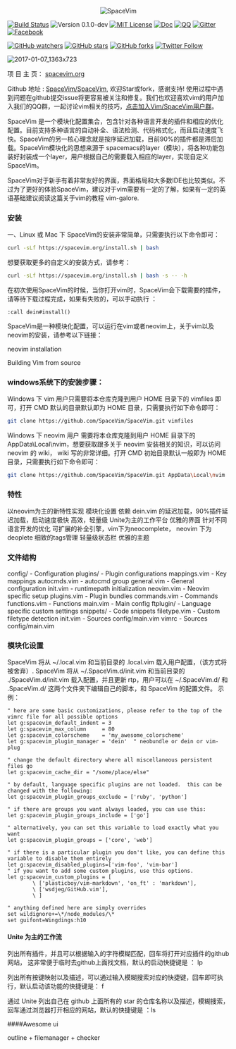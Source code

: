 <p align="center"><img src="logo.jpg" alt="SpaceVim"/></p>

[![Build Status](https://travis-ci.org/SpaceVim/SpaceVim.svg?branch=dev)](https://travis-ci.org/SpaceVim/SpaceVim)
![Version 0.1.0-dev](https://img.shields.io/badge/version-0.1.0--dev-yellow.svg?style=flat-square)
[![MIT License](https://img.shields.io/badge/license-MIT-blue.svg?style=flat-square)](LICENSE)
[![Doc](https://img.shields.io/badge/doc-%3Ah%20SpaceVim-orange.svg?style=flat-square)](doc/SpaceVim.txt)
[![QQ](https://img.shields.io/badge/QQ群-121056965-blue.svg)](https://jq.qq.com/?_wv=1027&k=43DB6SG)
[![Gitter](https://badges.gitter.im/SpaceVim/SpaceVim.svg)](https://gitter.im/SpaceVim/SpaceVim?utm_source=badge&utm_medium=badge&utm_campaign=pr-badge)
[![Facebook](https://img.shields.io/badge/FaceBook-SpaceVim-blue.svg)](https://www.facebook.com/SpaceVim)

[![GitHub watchers](https://img.shields.io/github/watchers/SpaceVim/SpaceVim.svg?style=social&label=Watch)](https://github.com/SpaceVim/SpaceVim)
[![GitHub stars](https://img.shields.io/github/stars/SpaceVim/SpaceVim.svg?style=social&label=Star)](https://github.com/SpaceVim/SpaceVim)
[![GitHub forks](https://img.shields.io/github/forks/SpaceVim/SpaceVim.svg?style=social&label=Fork)](https://github.com/SpaceVim/SpaceVim)
[![Twitter Follow](https://img.shields.io/twitter/follow/SpaceVim.svg?style=social&label=Follow&maxAge=2592000)](https://twitter.com/SpaceVim)

![2017-01-07_1363x723](https://cloud.githubusercontent.com/assets/13142418/21739011/6c38c14e-d4ca-11e6-8f3e-2c21dfc489c0.png)


项 目 主 页： [spacevim.org](https://spacevim.org)

Github 地址 : [SpaceVim/SpaceVim](https://github.com/SpaceVim/SpaceVim), 欢迎Star或fork，感谢支持! 使用过程中遇到问题在github提交issue将更容易被关注和修复。我们也欢迎喜欢vim的用户加入我们的QQ群，一起讨论vim相关的技巧，[点击加入Vim/SpaceVim用户群](https://jq.qq.com/?_wv=1027&k=43zWPlT)。

SpaceVim 是一个模块化配置集合，包含针对各种语言开发的插件和相应的优化配置。目前支持多种语言的自动补全、语法检测、代码格式化，而且启动速度飞快。SpaceVim的另一核心理念就是按序延迟加载，目前90%的插件都是滞后加载。SpaceVim模块化的思想来源于 spacemacs的layer（模块），将各种功能包装好封装成一个layer，用户根据自己的需要载入相应的layer，实现自定义SpaceVim。

SpaceVim对于新手有着非常友好的界面，界面格局和大多数IDE也比较类似。不过为了更好的体验SpaceVim，建议对于vim需要有一定的了解，如果有一定的英语基础建议阅读这篇关于vim的教程 vim-galore. 

### 安装

一、Linux 或 Mac 下 SpaceVim的安装非常简单，只需要执行以下命令即可：
```sh
curl -sLf https://spacevim.org/install.sh | bash
```
想要获取更多的自定义的安装方式，请参考：
```sh
curl -sLf https://spacevim.org/install.sh | bash -s -- -h
```
在初次使用SpaceVim的时候，当你打开vim时，SpaceVim会下载需要的插件，请等待下载过程完成，如果有失败的，可以手动执行 ：
```viml
:call dein#install()
```
SpaceVim是一种模块化配置，可以运行在vim或者neovim上，关于vim以及neovim的安装，请参考以下链接：

neovim installation

Building Vim from source

### windows系统下的安装步骤：

Windows 下 vim 用户只需要将本仓库克隆到用户 HOME 目录下的 vimfiles 即可，打开 CMD 默认的目录默认即为 HOME 目录，只需要执行如下命令即可：
```sh
git clone https://github.com/SpaceVim/SpaceVim.git vimfiles
```
Windows 下 neovim 用户 需要将本仓库克隆到用户 HOME 目录下的 AppData\Local\nvim，想要获取跟多关于 neovim 安装相关的知识，可以访问 neovim 的 wiki， wiki 写的非常详细。打开 CMD 初始目录默认一般即为 HOME 目录，只需要执行如下命令即可：
```sh
git clone https://github.com/SpaceVim/SpaceVim.git AppData\Local\nvim
```
### 特性

以neovim为主的新特性实现
模块化设置
依赖 dein.vim 的延迟加载，90%插件延迟加载，启动速度极快
高效，轻量级
Unite为主的工作平台
优雅的界面
针对不同语言开发的优化
可扩展的补全引擎，vim下为neocomplete， neovim 下为 deoplete
细致的tags管理
轻量级状态栏
优雅的主题

### 文件结构

config/ - Configuration
plugins/ - Plugin configurations
mappings.vim - Key mappings
autocmds.vim - autocmd group
general.vim - General configuration
init.vim - runtimepath initialization
neovim.vim - Neovim specific setup
plugins.vim - Plugin bundles
commands.vim - Commands
functions.vim - Functions
main.vim - Main config
ftplugin/ - Language specific custom settings
snippets/ - Code snippets
filetype.vim - Custom filetype detection
init.vim - Sources config/main.vim
vimrc - Sources config/main.vim

### 模块化设置

SpaceVim 将从 ~/.local.vim 和当前目录的 .local.vim 载入用户配置，（该方式将被舍弃）.
SpaceVim 将从 ~/.SpaceVim.d/init.vim 和当前目录的 ./SpaceVim.d/init.vim 载入配置，并且更新 rtp，用户可以在 ~/.SpaceVim.d/ 和 .SpaceVim.d/ 这两个文件夹下编辑自己的脚本，和 SpaceVim 的配置文件。
示例：
```viml
" here are some basic customizations, please refer to the top of the vimrc file for all possible options
let g:spacevim_default_indent = 3
let g:spacevim_max_column     = 80
let g:spacevim_colorscheme    = 'my_awesome_colorscheme'
let g:spacevim_plugin_manager = 'dein'  " neobundle or dein or vim-plug

" change the default directory where all miscellaneous persistent files go
let g:spacevim_cache_dir = "/some/place/else"

" by default, language specific plugins are not loaded.  this can be changed with the following:
let g:spacevim_plugin_groups_exclude = ['ruby', 'python']

" if there are groups you want always loaded, you can use this:
let g:spacevim_plugin_groups_include = ['go']

" alternatively, you can set this variable to load exactly what you want
let g:spacevim_plugin_groups = ['core', 'web']

" if there is a particular plugin you don't like, you can define this variable to disable them entirely
let g:spacevim_disabled_plugins=['vim-foo', 'vim-bar']
" if you want to add some custom plugins, use this options.
let g:spacevim_custom_plugins = [
        \ ['plasticboy/vim-markdown', 'on_ft' : 'markdown'],
        \ ['wsdjeg/GitHub.vim'],
        \ ]

" anything defined here are simply overrides
set wildignore+=\*/node_modules/\*
set guifont=Wingdings:h10
```
#### Unite 为主的工作流

列出所有插件，并且可以根据输入的字符模糊匹配，回车将打开对应插件的github网站， 这非常便于临时去github上面找文档，默认的启动快捷键是 ： <leader>lp

列出所有按键映射以及描述，可以通过输入模糊搜索对应的快捷键，回车即可执行，默认启动该功能的快捷键是： f<space>

通过 Unite 列出自己在 github 上面所有的 star 的仓库名称以及描述，模糊搜索，回车通过浏览器打开相应的网站，默认的快捷键是 ：<leader>ls

####Awesome ui

outline + filemanager + checker
